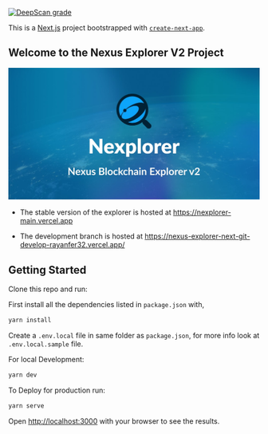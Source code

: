 [![DeepScan grade](https://deepscan.io/api/teams/18758/projects/22054/branches/652904/badge/grade.svg)](https://deepscan.io/dashboard#view=project&tid=18758&pid=22054&bid=652904)

This is a [Next.js](https://nextjs.org/) project bootstrapped with [`create-next-app`](https://github.com/vercel/next.js/tree/canary/packages/create-next-app).

## Welcome to the Nexus Explorer V2 Project

![](/public/og_meta_image.jpg)

- The stable version of the explorer is hosted at https://nexplorer-main.vercel.app

- The development branch is hosted at https://nexus-explorer-next-git-develop-rayanfer32.vercel.app/

## Getting Started

Clone this repo and run:

First install all the dependencies listed in `package.json` with,

```sh
yarn install
```

Create a `.env.local` file in same folder as `package.json`, for more info look at `.env.local.sample` file.

For local Development:

```bash
yarn dev
```

To Deploy for production run:

```bash
yarn serve
```

Open [http://localhost:3000](http://localhost:3000) with your browser to see the results.
